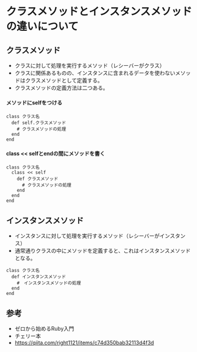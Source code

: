 # クラスメソッドとインスタンスメソッドの違いについて
## クラスメソッド
- クラスに対して処理を実行するメソッド（レシーバーがクラス）
- クラスに関係あるものの、インスタンスに含まれるデータを使わないメソッドはクラスメソッドとして定義する。
- クラスメソッドの定義方法は二つある。
#### メソッドにselfをつける
```
class クラス名
  def self.クラスメソッド
    # クラスメソッドの処理
  end
end
```
#### class << selfとendの間にメソッドを書く
```
class クラス名
  class << self
    def クラスメソッド
      # クラスメソッドの処理
    end
  end
end
```

## インスタンスメソッド
- インスタンスに対して処理を実行するメソッド（レシーバーがインスタンス）
- 通常通りクラスの中にメソッドを定義すると、これはインスタンスメソッドとなる。
```
class クラス名
  def インスタンスメソッド
    #　インスタンスメソッドの処理
  end
end
```
## 参考
- ゼロから始めるRuby入門
- チェリー本
- https://qiita.com/right1121/items/c74d350bab32113d4f3d
